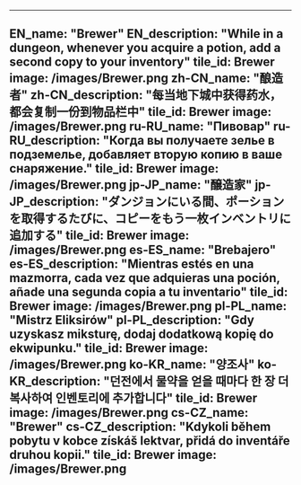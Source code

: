 ---

EN_name: "Brewer"
EN_description: "While in a dungeon, whenever you acquire a potion, add a second copy to your inventory"
tile_id: Brewer
image: /images/Brewer.png
zh-CN_name: "酿造者"
zh-CN_description: "每当地下城中获得药水，都会复制一份到物品栏中"
tile_id: Brewer
image: /images/Brewer.png
ru-RU_name: "Пивовар"
ru-RU_description: "Когда вы получаете зелье в подземелье, добавляет вторую копию в ваше снаряжение."
tile_id: Brewer
image: /images/Brewer.png
jp-JP_name: "醸造家"
jp-JP_description: "ダンジョンにいる間、ポーションを取得するたびに、コピーをもう一枚インベントリに追加する"
tile_id: Brewer
image: /images/Brewer.png
es-ES_name: "Brebajero"
es-ES_description: "Mientras estés en una mazmorra, cada vez que adquieras una poción, añade una segunda copia a tu inventario"
tile_id: Brewer
image: /images/Brewer.png
pl-PL_name: "Mistrz Eliksirów"
pl-PL_description: "Gdy uzyskasz miksturę, dodaj dodatkową kopię do ekwipunku."
tile_id: Brewer
image: /images/Brewer.png
ko-KR_name: "양조사"
ko-KR_description: "던전에서 물약을 얻을 때마다 한 장 더 복사하여 인벤토리에 추가합니다"
tile_id: Brewer
image: /images/Brewer.png
cs-CZ_name: "Brewer"
cs-CZ_description: "Kdykoli během pobytu v kobce získáš lektvar, přidá do inventáře druhou kopii."
tile_id: Brewer
image: /images/Brewer.png
---